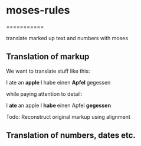 # moses-rules
===========

translate marked up text and numbers with moses

## Translation of markup

We want to translate stuff like this:

I ate an <b> apple </b>
I habe einen <b> Apfel </b> gegessen

while paying attention to detail:

I <b> ate </b> an apple
I <b> habe </b> einen Apfel <b> gegessen </b>

Todo: Reconstruct original markup using alignment



## Translation of numbers, dates etc.

